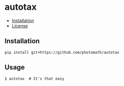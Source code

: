 # autotax

- [Installation](#installation)
- [License](#license)

## Installation

```console
pip install git+https://github.com/photomath/autotax
```

## Usage

```console
$ autotax  # It's that easy
```
